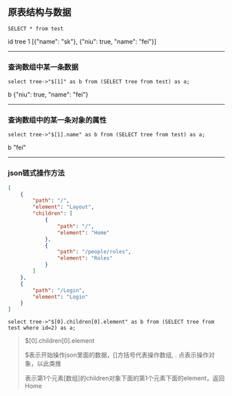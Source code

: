 ## 原表结构与数据

``````mysql
SELECT * from test
``````

id	tree
1	[{"name": "sk"}, {"niu": true, "name": "fei"}]

***

### 查询数组中某一条数据

`````mysql
select tree->"$[1]" as b from (SELECT tree from test) as a;
`````

b
{"niu": true, "name": "fei"}

***

### 查询数组中的某一条对象的属性

`````mysql
select tree->"$[1].name" as b from (SELECT tree from test) as a;
`````

b
"fei"

***

### json链式操作方法

``````json
[
    {
        "path": "/", 
        "element": "Layout", 
        "children": [
            {
                "path": "/", 
                "element": "Home"
            }, 
            {
                "path": "/people/roles", 
                "element": "Roles"
            }
        ]
    }, 
    {
        "path": "/Login", 
        "element": "Login"
    }
]
``````

``````mysql
select tree->"$[0].children[0].element" as b from (SELECT tree from test where id=2) as a;
``````

> $[0].children[0].element
>
> $表示开始操作json里面的数据，[]方括号代表操作数组, . 点表示操作对象，以此类推
>
> 表示第1个元素[数组]的children对象下面的第1个元素下面的element，返回Home